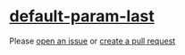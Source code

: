 [default-param-last](https://eslint.org/docs/rules/default-param-last)
======================================================================
Please [open an issue](https://github.com/rasenplanscher/eslint-config-rasenplanscher/issues/new)
or [create a pull request](https://github.com/rasenplanscher/eslint-config-rasenplanscher/edit/main/src/rules-configurations/eslint/default-param-last.md)